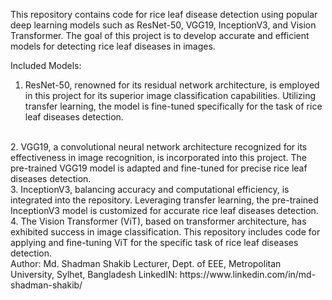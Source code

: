 
This repository contains code for rice leaf disease detection using popular deep learning models such as ResNet-50,
VGG19, InceptionV3, and Vision Transformer. The goal of this project is to develop accurate and efficient models
for detecting rice leaf diseases in images.

Included Models: 
<br> 
1. ResNet-50, renowned for its residual network architecture, is employed in this project for its superior image classification
capabilities. Utilizing transfer learning, the model is fine-tuned specifically for the task of rice leaf diseases detection.
<br> 
2. VGG19, a convolutional neural network architecture recognized for its effectiveness in image recognition, is incorporated into
this project. The pre-trained VGG19 model is adapted and fine-tuned for precise rice leaf diseases detection.
<br> 
3. InceptionV3, balancing accuracy and computational efficiency, is integrated into the repository. Leveraging transfer learning, 
the pre-trained InceptionV3 model is customized for accurate rice leaf diseases detection.
<br> 
4. The Vision Transformer (ViT), based on transformer architecture, has exhibited success in image classification. This repository 
includes code for applying and fine-tuning ViT for the specific task of rice leaf diseases detection.
<br> 
Author:
Md. Shadman Shakib
Lecturer, Dept. of EEE, Metropolitan University, Sylhet, Bangladesh
LinkedIN: https://www.linkedin.com/in/md-shadman-shakib/

